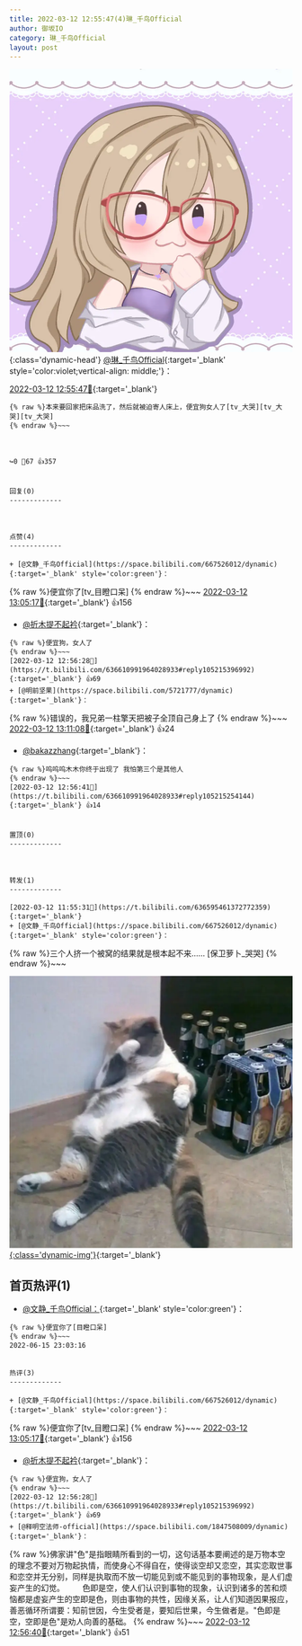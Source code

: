 ```yaml
---
title: 2022-03-12 12:55:47(4)琳_千鸟Official
author: 御坂IO
category: 琳_千鸟Official
layout: post
---
```


![img](/images/c0a88f85ebd0d056f37b114e0748e69556c8b488.jpg){:class='dynamic-head'}
[@琳_千鸟Official](https://space.bilibili.com/1620923329/dynamic){:target='_blank' style='color:violet;vertical-align: middle;'}：

[2022-03-12 12:55:47🔗](https://t.bilibili.com/636610991964028933){:target='_blank'}

~~~
{% raw %}本来要回家把床品洗了，然后就被迫寄人床上，便宜狗女人了[tv_大哭][tv_大哭][tv_大哭]
{% endraw %}~~~



↪️0 💬67 👍357


回复(0)
-------------



点赞(4)
-------------

+ [@文静_千鸟Official](https://space.bilibili.com/667526012/dynamic){:target='_blank' style='color:green'}：
~~~
{% raw %}便宜你了[tv_目瞪口呆]
{% endraw %}~~~
[2022-03-12 13:05:17🔗](https://t.bilibili.com/636610991964028933#reply105216346928){:target='_blank'} 👍156
+ [@折木提不起衿](https://space.bilibili.com/34015701/dynamic){:target='_blank'}：
~~~
{% raw %}便宜狗，女人了
{% endraw %}~~~
[2022-03-12 12:56:28🔗](https://t.bilibili.com/636610991964028933#reply105215396992){:target='_blank'} 👍69
+ [@明前坚果](https://space.bilibili.com/5721777/dynamic){:target='_blank'}：
~~~
{% raw %}错误的，我兄弟一柱擎天把被子全顶自己身上了
{% endraw %}~~~
[2022-03-12 13:11:08🔗](https://t.bilibili.com/636610991964028933#reply105216873584){:target='_blank'} 👍24
+ [@bakazzhang](https://space.bilibili.com/53188/dynamic){:target='_blank'}：
~~~
{% raw %}呜呜呜木木你终于出现了 我怕第三个是其他人
{% endraw %}~~~
[2022-03-12 12:56:41🔗](https://t.bilibili.com/636610991964028933#reply105215254144){:target='_blank'} 👍14


置顶(0)
-------------



转发(1)
-------------

[2022-03-12 11:55:31🔗](https://t.bilibili.com/636595461372772359){:target='_blank'}
+ [@文静_千鸟Official](https://space.bilibili.com/667526012/dynamic){:target='_blank' style='color:green'}：
~~~
{% raw %}三个人挤一个被窝的结果就是根本起不来……
[保卫萝卜_哭哭]
{% endraw %}~~~


[![img](/images/42b3f816c224e166421f49fccc22bb2bc9167720.png){:class='dynamic-img'}](/images/42b3f816c224e166421f49fccc22bb2bc9167720.png){:target='_blank'}




首页热评(1)
-------------

+ [@文静_千鸟Official：](https://space.bilibili.com/667526012/dynamic){:target='_blank' style='color:green'}：
~~~
{% raw %}便宜你了[目瞪口呆]
{% endraw %}~~~
2022-06-15 23:03:16


热评(3)
-------------

+ [@文静_千鸟Official](https://space.bilibili.com/667526012/dynamic){:target='_blank' style='color:green'}：
~~~
{% raw %}便宜你了[tv_目瞪口呆]
{% endraw %}~~~
[2022-03-12 13:05:17🔗](https://t.bilibili.com/636610991964028933#reply105216346928){:target='_blank'} 👍156
+ [@折木提不起衿](https://space.bilibili.com/34015701/dynamic){:target='_blank'}：
~~~
{% raw %}便宜狗，女人了
{% endraw %}~~~
[2022-03-12 12:56:28🔗](https://t.bilibili.com/636610991964028933#reply105215396992){:target='_blank'} 👍69
+ [@释明空法师-official](https://space.bilibili.com/1847508009/dynamic){:target='_blank'}：
~~~
{% raw %}佛家讲&#34;色&#34;是指眼睛所看到的一切，这句话基本要阐述的是万物本空的理念不要对万物起执情，而使身心不得自在，使得谈空却又恋空，其实恋取世事和恋空并无分别，同样是执取而不放一切能见到或不能见到的事物现象，是人们虚妄产生的幻觉。
　　色即是空，使人们认识到事物的现象，认识到诸多的苦和烦恼都是虚妄产生的空即是色，则由事物的共性，因缘关系，让人们知道因果报应，善恶循环所谓要：知前世因，今生受者是，要知后世果，今生做者是。&#34;色即是空，空即是色&#34;是劝人向善的基础。
{% endraw %}~~~
[2022-03-12 12:56:40🔗](https://t.bilibili.com/636610991964028933#reply105215404064){:target='_blank'} 👍51


